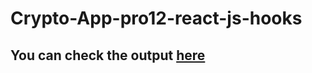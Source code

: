 # Crypto-App-pro12-react-js-hooks

## You can check the output [here](https://frolicking-chebakia-c08c15.netlify.app/)
